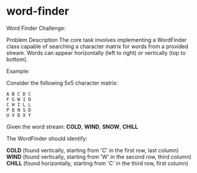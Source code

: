 # word-finder

Word Finder Challenge:

Problem Description
The core task involves implementing a WordFinder class capable of searching a character matrix for words from a provided stream. Words can appear horizontally (left to right) or vertically (top to bottom).

Example:

Consider the following 5x5 character matrix:

```
A B C D C
F G W I O
C H I L L
P Q N S D
U V D X Y
```

Given the word stream: **COLD**, **WIND**, **SNOW**, **CHILL**

The WordFinder should identify:

**COLD** (found vertically, starting from 'C' in the first row, last column)  
**WIND** (found vertically, starting from 'W' in the second row, third column)  
**CHILL** (found horizontally, starting from 'C' in the third row, first column)
